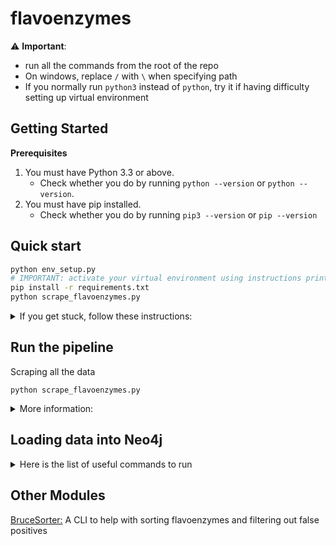 # flavoenzymes

⚠️ __Important__:
- run all the commands from the root of the repo
- On windows, replace `/` with `\` when specifying path
- If you normally run `python3` instead of `python`, try it if having difficulty setting up virtual environment


## Getting Started
**Prerequisites**
1. You must have Python 3.3 or above.
    - Check whether you do by running `python --version` or `python --version`.
1. You must have pip installed.
   - Check whether you do by running `pip3 --version` or `pip --version`

## Quick start
```sh
python env_setup.py
# IMPORTANT: activate your virtual environment using instructions printed from the command above
pip install -r requirements.txt
python scrape_flavoenzymes.py
```

<details><summary>If you get stuck, follow these instructions:</summary>

**Virtual environment setup**
1. Create virtual environment.
    - `python modules/helpers/env_setup.py`
1. Activate the virtual environment
    > if you don't, all packages will be installed to your global environment, if you are ok with that, skip this step
    - On MacOS or Linux run:
        - `source flav_env/bin/activate`
    - On Windows run:
        - `flav_env\Scripts\activate.bat`
1. Install dependancies within the environment.
    - `pip install -r requirements.txt`
</details>

## Run the pipeline
Scraping all the data

```python scrape_flavoenzymes.py```

<details><summary>More information:</summary>

- This will try to scrape all the information from all the websites that have been configured. 
- If existing file is found in `./export/scraped_flavoenzymes.json` the programm will only update it if new entries will be found.
- Inside the `modules/scrapers` you can find `blacklist.csv` and `whitelist.csv`. These files allow you to add some enzymes that should be always skipped or always fetched. Try using this approach before harcoding something in the code.
</details>


## Loading data into Neo4j

<details>
<summary>Here is the list of useful commands to run</summary>

## Importing files

#### Create from URL
```
WITH "https://raw.githubusercontent.com/supervanya/flavoenzymes/master/export/kegg.json" AS url
```

#### Create from local file
```
WITH "kegg.json" AS url
```


#### Create from JSON
if creating from a local file replace link with file name and place file within import folder of Neo4j
```
WITH "https://raw.githubusercontent.com/supervanya/flavoenzymes/master/export/kegg.json" AS url
CALL apoc.load.json(url) YIELD value AS enzymes
UNWIND keys(enzymes) AS enzName
	MERGE (e:Enzyme {name: enzName})
    
    FOREACH (subsName in enzymes[enzName].SUBSTRATE | 
    	MERGE (s:Substrate {name: subsName})
        MERGE (s)<-[:binds]-(e)
    )
    
    FOREACH (prodName in enzymes[enzName].PRODUCT |
    	MERGE (p:Product {name: prodName})
        MERGE (p)<-[:releases]-(e)
    )
```

## Queries

#### Show all nodes (this will limit to 300 or your settings)    
```
MATCH (n) return n
```

#### 25 enzymes with anything they bind 
```
MATCH (n:Enzyme) 
RETURN (n)-[:binds]->()
LIMIT 25
```

#### 25 enzymes with anything they bind and release 
```
MATCH (n)
RETURN ()<-[:releases]-(n)-[:binds]->() 
LIMIT 25
```

#### Specific enzyme with all links
```
MATCH p=(e:Enzyme)-->()
WHERE e.ec="ec:1.2.99.7" 
RETURN p
```

```
MATCH (e:Enzyme)
MATCH path = (e)-[]->(s:Substrate)
RETURN path;
```
</details>   


## Other Modules
[BruceSorter:](modules/bruce_sorter/README.md) A CLI to help with sorting flavoenzymes and filtering out false positives
